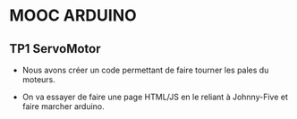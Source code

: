 # MOOC ARDUINO

## TP1 ServoMotor

- Nous avons créer un code permettant de faire tourner les pales du moteurs.

- On va essayer de faire une page HTML/JS en le reliant à Johnny-Five et faire marcher arduino.
